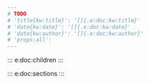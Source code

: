 ```yaml
---
# TODO
# 'title{kw:title}': '[]{.e:doc:kw:title}'
# 'date{kw:date}': '[]{.e:doc:kw:date}'
# 'date{kw:author}': '[]{.e:doc:kw:author}'
# 'props:all':
---
```


::: e:doc:children
:::

::: e:doc:sections
:::
